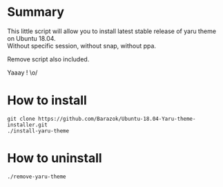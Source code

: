 # Summary

This little script will allow you to install latest stable release of yaru theme on Ubuntu 18.04.  
Without specific session, without snap, without ppa.  

Remove script also included.

Yaaay ! \o/

# How to install

```
git clone https://github.com/Barazok/Ubuntu-18.04-Yaru-theme-installer.git  
./install-yaru-theme
```

# How to uninstall

```
./remove-yaru-theme
```
